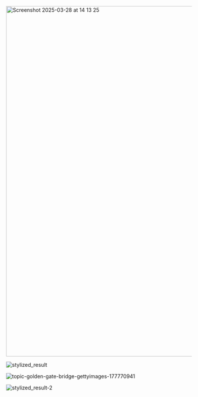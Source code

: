 <img width="949" alt="Screenshot 2025-03-28 at 14 13 25" src="https://github.com/user-attachments/assets/53526199-de94-4667-a0ec-869cf906f31e" />


![stylized_result](https://github.com/user-attachments/assets/bb36bbca-9fc1-450a-bc06-646c1a9c71bc)


![topic-golden-gate-bridge-gettyimages-177770941](https://github.com/user-attachments/assets/aef79194-65c9-43af-8e3c-4c79ec18d727)


![stylized_result-2](https://github.com/user-attachments/assets/aca457de-b0d7-49d5-9c3d-6ce3d8989735)

